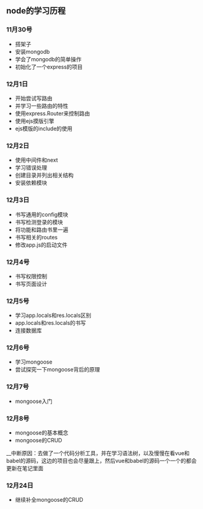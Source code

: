 ## node的学习历程

### 11月30号

- 搭架子
- 安装mongodb
- 学会了mongodb的简单操作
- 初始化了一个express的项目

### 12月1日

- 开始尝试写路由
- 并学习一些路由的特性
- 使用express.Router来控制路由
- 使用ejs摸版引擎
- ejs模版的include的使用

### 12月2日
- 使用中间件和next
- 学习错误处理
- 创建目录并列出相关结构
- 安装依赖模块

### 12月3日
- 书写通用的config模块
- 书写检测登录的模块
- 将功能和路由书里一遍
- 书写相关的routes
- 修改app.js的启动文件

### 12月4号
- 书写权限控制
- 书写页面设计

### 12月5号
- 学习app.locals和res.locals区别
- app.locals和res.locals的书写
- 连接数据库

### 12月6号
- 学习mongoose
- 尝试探究一下mongoose背后的原理

### 12月7号
- mongoose入门

### 12月8号
- mongoose的基本概念
- mongoose的CRUD

__中断原因：去做了一个代码分析工具，并在学习语法树，以及慢慢在看vue和babel的源码，这边的项目也会尽量跟上，然后vue和babel的源码一个一个的都会更新在笔记里面

### 12月24日
- 继续补全mongoose的CRUD